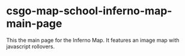 # csgo-map-school-inferno-map-main-page
This the main page for the Inferno Map. It features an image map with javascript rollovers.
